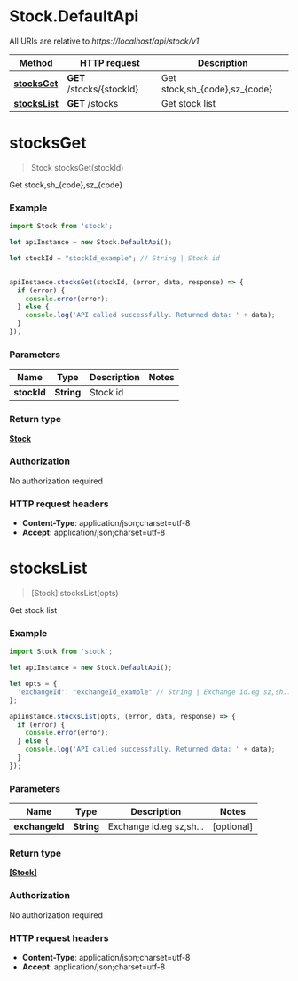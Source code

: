 # Stock.DefaultApi

All URIs are relative to *https://localhost/api/stock/v1*

Method | HTTP request | Description
------------- | ------------- | -------------
[**stocksGet**](DefaultApi.md#stocksGet) | **GET** /stocks/{stockId} | Get stock,sh_{code},sz_{code}
[**stocksList**](DefaultApi.md#stocksList) | **GET** /stocks | Get stock list


<a name="stocksGet"></a>
# **stocksGet**
> Stock stocksGet(stockId)

Get stock,sh_{code},sz_{code}

### Example
```javascript
import Stock from 'stock';

let apiInstance = new Stock.DefaultApi();

let stockId = "stockId_example"; // String | Stock id


apiInstance.stocksGet(stockId, (error, data, response) => {
  if (error) {
    console.error(error);
  } else {
    console.log('API called successfully. Returned data: ' + data);
  }
});
```

### Parameters

Name | Type | Description  | Notes
------------- | ------------- | ------------- | -------------
 **stockId** | **String**| Stock id | 

### Return type

[**Stock**](Stock.md)

### Authorization

No authorization required

### HTTP request headers

 - **Content-Type**: application/json;charset=utf-8
 - **Accept**: application/json;charset=utf-8

<a name="stocksList"></a>
# **stocksList**
> [Stock] stocksList(opts)

Get stock list

### Example
```javascript
import Stock from 'stock';

let apiInstance = new Stock.DefaultApi();

let opts = { 
  'exchangeId': "exchangeId_example" // String | Exchange id.eg sz,sh...
};

apiInstance.stocksList(opts, (error, data, response) => {
  if (error) {
    console.error(error);
  } else {
    console.log('API called successfully. Returned data: ' + data);
  }
});
```

### Parameters

Name | Type | Description  | Notes
------------- | ------------- | ------------- | -------------
 **exchangeId** | **String**| Exchange id.eg sz,sh... | [optional] 

### Return type

[**[Stock]**](Stock.md)

### Authorization

No authorization required

### HTTP request headers

 - **Content-Type**: application/json;charset=utf-8
 - **Accept**: application/json;charset=utf-8

